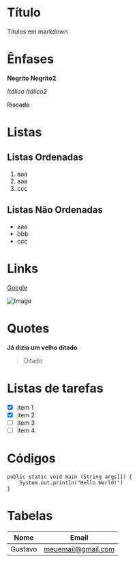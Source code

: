 # Título

Títulos em markdown

# Ênfases

**Negrito**
__Negrito2__

*Itálico*
_Itálico2_

~~Riscado~~

# Listas

## Listas Ordenadas
1. aaa
2. aaa
5. ccc

## Listas Não Ordenadas
- aaa
- bbb
- ccc

# Links

[Google](https://www.google.com)

![Image](https://mediamanager.com.br/wp-content/uploads/2023/04/O-que-e-Markdown.png.webp)

# Quotes

**Já dizia um velho ditado**
> Ditado

# Listas de tarefas

- [x] item 1
- [x] item 2
- [ ] item 3
- [ ] item 4

# Códigos

```
public static void main (String args[]) {
    System.out.println("Hello World!")
}
```

# Tabelas 
| Nome | Email | 
|------|-------|
| Gustavo | meuemail@gmail.com|

